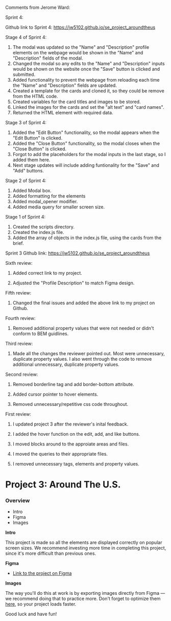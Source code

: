 Comments from Jerome Ward:

Sprint 4:

Github link to Sprint 4: https://jw5102.github.io/se_project_aroundtheus

Stage 4 of Sprint 4:

1. The modal was updated so the "Name" and "Description" profile elements on the webpage would be shown in the "Name" and "Description" fields of the modal.
2. Changed the modal so any edits to the "Name" and "Description" inputs would be shown on the website once the "Save" button is clicked and submitted.
3. Added functionality to prevent the webpage from reloading each time the "Name" and "Description" fields are updated.
4. Created a template for the cards and cloned it, so they could be remove from the HTML code.
5. Created variables for the card titles and images to be stored.
6. Linked the images for the cards and set the "alt text" and "card names".
7. Returned the HTML element with required data.  



Stage 3 of Sprint 4:

1. Added the "Edit Button" functionality, so the modal appears when the "Edit Button" is clicked.
2. Added the "Close Button" functionality, so the modal closes when the "Close Button" is clicked.
3. Forgot to add the placeholders for the modal inputs in the last stage, so I added them here.
4. Next stage updates will include adding funtionality for the "Save" and "Add" buttons.

Stage 2 of Sprint 4:

1. Added Modal box.
2. Added formatting for the elements
3. Added modal_opener modifier.
4. Added media query for smaller screen size.

Stage 1 of Sprint 4:

1. Created the scripts directory.
2. Created the index.js file.
3. Added the array of objects in the index.js file, using the cards from the brief.

Sprint 3 Github link: https://jw5102.github.io/se_project_aroundtheus

Sixth review:

1. Added correct link to my project.

2. Adjusted the "Profile Description" to match Figma design.

Fifth review:

1. Changed the final issues and added the above link to my project on Github.

Fourth review:

1. Removed additional property values that were not needed or didn't conform to BEM guidlines.

Third review:

1. Made all the changes the reviewer pointed out. Most were unnecessary, duplicate property values. I also went through the code to remove additional unnecessary, duplicate property values.

Second review:

1. Removed borderline tag and add border-bottom attribute.

2. Added cursor pointer to hover elements.

3. Removed unnecessary/repetitive css code throughout.

First review:

1. I updated project 3 after the reviewer's inital feedback.

2. I added the hover function on the edit, add, and like buttons.

3. I moved blocks around to the approiate areas and files.

4. I moved the queries to their appropriate files.

5. I removed unnecessary tags, elements and property values.

# Project 3: Around The U.S.

### Overview

- Intro
- Figma
- Images

**Intro**

This project is made so all the elements are displayed correctly on popular screen sizes. We recommend investing more time in completing this project, since it's more difficult than previous ones.

**Figma**

- [Link to the project on Figma](https://www.figma.com/file/ii4xxsJ0ghevUOcssTlHZv/Sprint-3%3A-Around-the-US?node-id=0%3A1)

**Images**

The way you'll do this at work is by exporting images directly from Figma — we recommend doing that to practice more. Don't forget to optimize them [here](https://tinypng.com/), so your project loads faster.

Good luck and have fun!
